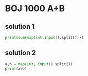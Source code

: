 # BOJ 1000 A+B

## solution 1

```python
print(sum(map(int,input().split())))
```

## solution 2

```python
a,b = map(int, input().split())
print(a+b)
```